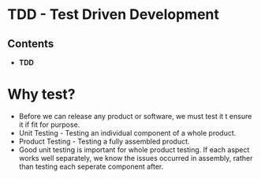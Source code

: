 # TDD - Test Driven Development

## Contents
* **TDD**

# Why test?
* Before we can release any product or software, we must test it t ensure it if fit for purpose.
* Unit Testing - Testing an individual component of a whole product.
* Product Testing - Testing a fully assembled product.
* Good unit testing is important for whole product testing. If each aspect works well separately, we know the issues occurred in assembly, rather than testing each seperate component after.